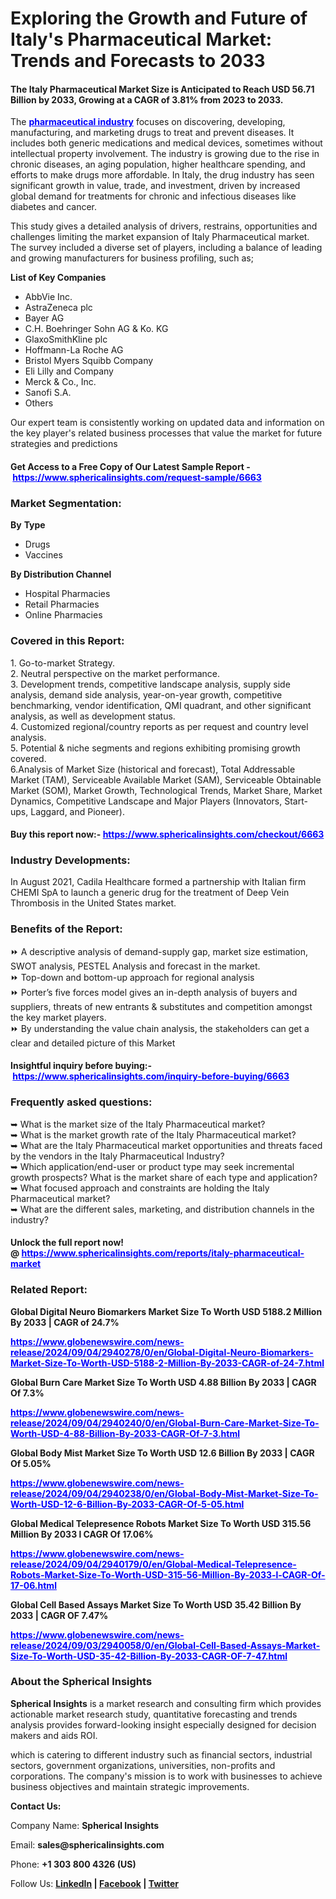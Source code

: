 <h1>Exploring the Growth and Future of Italy's Pharmaceutical Market: Trends and Forecasts to 2033</h1>
<h4><strong>The Italy Pharmaceutical Market Size is Anticipated to Reach USD 56.71 Billion by 2033, Growing at a CAGR of 3.81% from 2023 to 2033.</strong></h4>
<p>The&nbsp;<span style="color: #0000ff;"><strong><a style="color: #0000ff;" href="https://www.sphericalinsights.com/reports/italy-pharmaceutical-market" target="_blank" rel="noopener">pharmaceutical industry</a></strong></span>&nbsp;focuses on discovering, developing, manufacturing, and marketing drugs to treat and prevent diseases. It includes both generic medications and medical devices, sometimes without intellectual property involvement. The industry is growing due to the rise in chronic diseases, an aging population, higher healthcare spending, and efforts to make drugs more affordable. In Italy, the drug industry has seen significant growth in value, trade, and investment, driven by increased global demand for treatments for chronic and infectious diseases like diabetes and cancer.</p>
<p>This study gives a detailed analysis of drivers, restrains, opportunities and challenges limiting the market expansion of Italy Pharmaceutical market. The survey included a diverse set of players, including a balance of leading and growing manufacturers for business profiling, such as;</p>
<p><strong>List of Key Companies</strong></p>
<ul>
<li>AbbVie Inc.</li>
<li>AstraZeneca plc</li>
<li>Bayer AG</li>
<li>C.H. Boehringer Sohn AG &amp; Ko. KG</li>
<li>GlaxoSmithKline plc</li>
<li>Hoffmann-La Roche AG</li>
<li>Bristol Myers Squibb Company</li>
<li>Eli Lilly and Company</li>
<li>Merck &amp; Co., Inc.</li>
<li>Sanofi S.A.</li>
<li>Others</li>
</ul>
<p>Our expert team is consistently working on updated data and information on the key player's related business processes that value the market for future strategies and predictions</p>
<h4><strong>Get Access to a Free Copy of Our Latest Sample Report -&nbsp;<span style="color: #0000ff;"><a style="color: #0000ff;" href="https://www.sphericalinsights.com/request-sample/6663" target="_blank" rel="noopener">https://www.sphericalinsights.com/request-sample/6663</a></span></strong></h4>
<h3><strong>Market Segmentation:</strong></h3>
<p><strong>By</strong>&nbsp;<strong>Type</strong></p>
<ul>
<li>Drugs</li>
<li>Vaccines</li>
</ul>
<p><strong>By Distribution Channel</strong></p>
<ul>
<li>Hospital Pharmacies</li>
<li>Retail Pharmacies</li>
<li>Online Pharmacies</li>
</ul>
<h3>Covered in this Report:</h3>
<p>1. Go-to-market Strategy.<br />2. Neutral perspective on the market performance.<br />3. Development trends, competitive landscape analysis, supply side analysis, demand side analysis, year-on-year growth, competitive benchmarking, vendor identification, QMI quadrant, and other significant analysis, as well as development status.<br />4. Customized regional/country reports as per request and country level analysis.<br />5. Potential &amp; niche segments and regions exhibiting promising growth covered.<br />6.Analysis of Market Size (historical and forecast), Total Addressable Market (TAM), Serviceable Available Market (SAM), Serviceable Obtainable Market (SOM), Market Growth, Technological Trends, Market Share, Market Dynamics, Competitive Landscape and Major Players (Innovators, Start-ups, Laggard, and Pioneer).</p>
<h4>Buy this report now:-&nbsp;<span style="color: #0000ff;"><a style="color: #0000ff;" href="https://www.sphericalinsights.com/checkout/6663" target="_blank" rel="noopener">https://www.sphericalinsights.com/checkout/6663</a></span></h4>
<h3>Industry Developments:</h3>
<p>In August 2021, Cadila Healthcare formed a partnership with Italian firm CHEMI SpA to launch a generic drug for the treatment of Deep Vein Thrombosis in the United States market.</p>
<h3>Benefits of the Report:</h3>
<p>⏩ A descriptive analysis of demand-supply gap, market size estimation, SWOT analysis, PESTEL Analysis and forecast in the market.<br />⏩ Top-down and bottom-up approach for regional analysis<br />⏩ Porter&rsquo;s five forces model gives an in-depth analysis of buyers and suppliers, threats of new entrants &amp; substitutes and competition amongst the key market players.<br />⏩ By understanding the value chain analysis, the stakeholders can get a clear and detailed picture of this Market</p>
<h4>Insightful inquiry before buying:-&nbsp;<span style="color: #0000ff;"><a style="color: #0000ff;" href="https://www.sphericalinsights.com/inquiry-before-buying/6663" target="_blank" rel="noopener">https://www.sphericalinsights.com/inquiry-before-buying/6663</a></span></h4>
<h3>Frequently asked questions:</h3>
<p>➥ What is the market size of the Italy Pharmaceutical market?<br />➥ What is the market growth rate of the Italy Pharmaceutical market?<br />➥ What are the Italy Pharmaceutical market opportunities and threats faced by the vendors in the Italy Pharmaceutical Industry?<br />➥ Which application/end-user or product type may seek incremental growth prospects? What is the market share of each type and application?<br />➥ What focused approach and constraints are holding the Italy Pharmaceutical market?<br />➥ What are the different sales, marketing, and distribution channels in the industry?</p>
<h4>Unlock the full report now! @&nbsp;<span style="color: #0000ff;"><a style="color: #0000ff;" href="https://www.sphericalinsights.com/reports/italy-pharmaceutical-market" target="_blank" rel="noopener">https://www.sphericalinsights.com/reports/italy-pharmaceutical-market</a></span></h4>
<h3><strong>Related Report:&nbsp;</strong></h3>
<p><strong>Global Digital Neuro Biomarkers Market Size To Worth USD 5188.2 Million By 2033 | CAGR of 24.7%</strong></p>
<p><span style="color: #0000ff;"><strong><a style="color: #0000ff;" href="https://www.globenewswire.com/news-release/2024/09/04/2940278/0/en/Global-Digital-Neuro-Biomarkers-Market-Size-To-Worth-USD-5188-2-Million-By-2033-CAGR-of-24-7.html">https://www.globenewswire.com/news-release/2024/09/04/2940278/0/en/Global-Digital-Neuro-Biomarkers-Market-Size-To-Worth-USD-5188-2-Million-By-2033-CAGR-of-24-7.html</a></strong></span></p>
<p><strong>Global Burn Care Market Size To Worth USD 4.88 Billion By 2033 | CAGR Of 7.3%</strong></p>
<p><span style="color: #0000ff;"><strong><a style="color: #0000ff;" href="https://www.globenewswire.com/news-release/2024/09/04/2940240/0/en/Global-Burn-Care-Market-Size-To-Worth-USD-4-88-Billion-By-2033-CAGR-Of-7-3.html">https://www.globenewswire.com/news-release/2024/09/04/2940240/0/en/Global-Burn-Care-Market-Size-To-Worth-USD-4-88-Billion-By-2033-CAGR-Of-7-3.html</a></strong></span></p>
<p><strong>Global Body Mist Market Size To Worth USD 12.6 Billion By 2033 | CAGR Of 5.05%</strong></p>
<p><span style="color: #0000ff;"><strong><a style="color: #0000ff;" href="https://www.globenewswire.com/news-release/2024/09/04/2940238/0/en/Global-Body-Mist-Market-Size-To-Worth-USD-12-6-Billion-By-2033-CAGR-Of-5-05.html">https://www.globenewswire.com/news-release/2024/09/04/2940238/0/en/Global-Body-Mist-Market-Size-To-Worth-USD-12-6-Billion-By-2033-CAGR-Of-5-05.html</a></strong></span></p>
<p><strong>Global Medical Telepresence Robots Market Size To Worth USD 315.56 Million By 2033 l CAGR Of 17.06%</strong></p>
<p><span style="color: #0000ff;"><strong><a style="color: #0000ff;" href="https://www.globenewswire.com/news-release/2024/09/04/2940179/0/en/Global-Medical-Telepresence-Robots-Market-Size-To-Worth-USD-315-56-Million-By-2033-l-CAGR-Of-17-06.html">https://www.globenewswire.com/news-release/2024/09/04/2940179/0/en/Global-Medical-Telepresence-Robots-Market-Size-To-Worth-USD-315-56-Million-By-2033-l-CAGR-Of-17-06.html</a></strong></span></p>
<p><strong>Global Cell Based Assays Market Size To Worth USD 35.42 Billion By 2033 | CAGR OF 7.47%</strong></p>
<p><span style="color: #0000ff;"><strong><a style="color: #0000ff;" href="https://www.globenewswire.com/news-release/2024/09/03/2940058/0/en/Global-Cell-Based-Assays-Market-Size-To-Worth-USD-35-42-Billion-By-2033-CAGR-OF-7-47.html">https://www.globenewswire.com/news-release/2024/09/03/2940058/0/en/Global-Cell-Based-Assays-Market-Size-To-Worth-USD-35-42-Billion-By-2033-CAGR-OF-7-47.html</a></strong></span></p>
<h3><strong>About the Spherical Insights</strong></h3>
<p><strong>Spherical Insights</strong>&nbsp;is a market research and consulting firm which provides actionable market research study, quantitative forecasting and trends analysis provides forward-looking insight especially designed for decision makers and aids ROI.</p>
<p>which is catering to different industry such as financial sectors, industrial sectors, government organizations, universities, non-profits and corporations. The company's mission is to work with businesses to achieve business objectives and maintain strategic improvements.</p>
<p><strong>Contact Us:</strong></p>
<p>Company Name:&nbsp;<strong>Spherical Insights</strong></p>
<p>Email:&nbsp;<strong>sales@sphericalinsights.com</strong></p>
<p>Phone:&nbsp;<strong>+1 303 800 4326 (US)</strong></p>
<p>Follow Us:&nbsp;<strong><a href="https://www.linkedin.com/company/spherical-insight/"><u>LinkedIn</u></a>&nbsp;|&nbsp;<a href="https://www.facebook.com/sphericalinsights22"><u>Facebook</u></a>&nbsp;|&nbsp;<a href="https://twitter.com/SInsights_US"><u>Twitter</u></a></strong></p>
